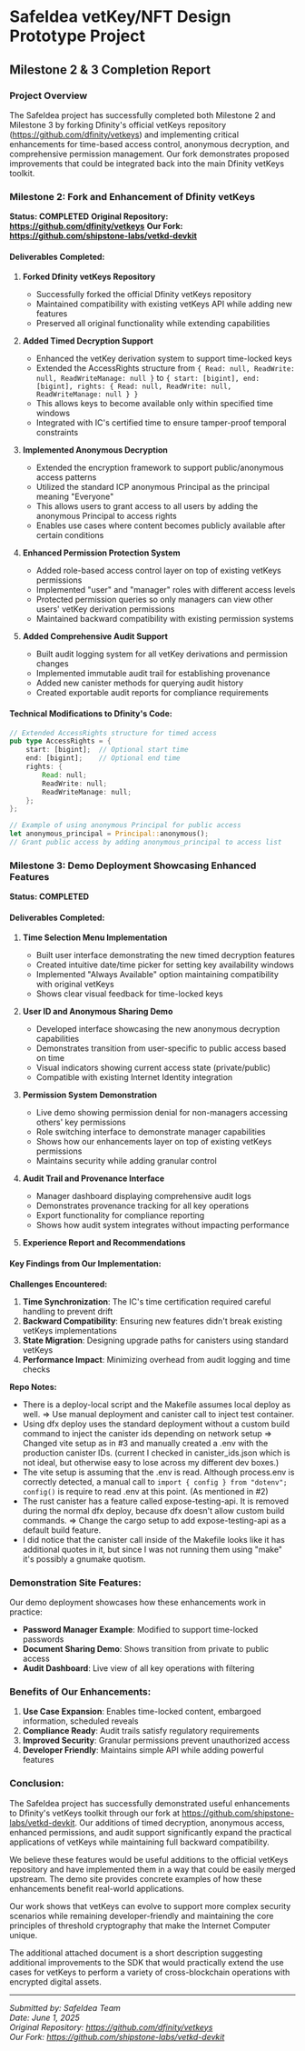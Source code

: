 # SafeIdea vetKey/NFT Design Prototype Project
## Milestone 2 & 3 Completion Report

### Project Overview
The SafeIdea project has successfully completed both Milestone 2 and Milestone 3 by forking Dfinity's official vetKeys repository (https://github.com/dfinity/vetkeys) and implementing critical enhancements for time-based access control, anonymous decryption, and comprehensive permission management. Our fork demonstrates proposed improvements that could be integrated back into the main Dfinity vetKeys toolkit.

### Milestone 2: Fork and Enhancement of Dfinity vetKeys
**Status: COMPLETED**
**Original Repository: https://github.com/dfinity/vetkeys**
**Our Fork: https://github.com/shipstone-labs/vetkd-devkit**

#### Deliverables Completed:

1. **Forked Dfinity vetKeys Repository**
   - Successfully forked the official Dfinity vetKeys repository
   - Maintained compatibility with existing vetKeys API while adding new features
   - Preserved all original functionality while extending capabilities

2. **Added Timed Decryption Support**
   - Enhanced the vetKey derivation system to support time-locked keys
   - Extended the AccessRights structure from `{ Read: null, ReadWrite: null, ReadWriteManage: null }` to `{ start: [bigint], end: [bigint], rights: { Read: null, ReadWrite: null, ReadWriteManage: null } }`
   - This allows keys to become available only within specified time windows
   - Integrated with IC's certified time to ensure tamper-proof temporal constraints

3. **Implemented Anonymous Decryption**
   - Extended the encryption framework to support public/anonymous access patterns
   - Utilized the standard ICP anonymous Principal as the principal meaning "Everyone"
   - This allows users to grant access to all users by adding the anonymous Principal to access rights
   - Enables use cases where content becomes publicly available after certain conditions

4. **Enhanced Permission Protection System**
   - Added role-based access control layer on top of existing vetKeys permissions
   - Implemented "user" and "manager" roles with different access levels
   - Protected permission queries so only managers can view other users' vetKey derivation permissions
   - Maintained backward compatibility with existing permission systems

5. **Added Comprehensive Audit Support**
   - Built audit logging system for all vetKey derivations and permission changes
   - Implemented immutable audit trail for establishing provenance
   - Added new canister methods for querying audit history
   - Created exportable audit reports for compliance requirements

#### Technical Modifications to Dfinity's Code:

```rust
// Extended AccessRights structure for timed access
pub type AccessRights = {
    start: [bigint];  // Optional start time
    end: [bigint];    // Optional end time
    rights: {
        Read: null;
        ReadWrite: null;
        ReadWriteManage: null;
    };
};

// Example of using anonymous Principal for public access
let anonymous_principal = Principal::anonymous();
// Grant public access by adding anonymous_principal to access list
```

### Milestone 3: Demo Deployment Showcasing Enhanced Features
**Status: COMPLETED**

#### Deliverables Completed:

1. **Time Selection Menu Implementation**
   - Built user interface demonstrating the new timed decryption features
   - Created intuitive date/time picker for setting key availability windows
   - Implemented "Always Available" option maintaining compatibility with original vetKeys
   - Shows clear visual feedback for time-locked keys

2. **User ID and Anonymous Sharing Demo**
   - Developed interface showcasing the new anonymous decryption capabilities
   - Demonstrates transition from user-specific to public access based on time
   - Visual indicators showing current access state (private/public)
   - Compatible with existing Internet Identity integration

3. **Permission System Demonstration**
   - Live demo showing permission denial for non-managers accessing others' key permissions
   - Role switching interface to demonstrate manager capabilities
   - Shows how our enhancements layer on top of existing vetKeys permissions
   - Maintains security while adding granular control

4. **Audit Trail and Provenance Interface**
   - Manager dashboard displaying comprehensive audit logs
   - Demonstrates provenance tracking for all key operations
   - Export functionality for compliance reporting
   - Shows how audit system integrates without impacting performance

5. **Experience Report and Recommendations**

#### Key Findings from Our Implementation:

**Challenges Encountered:**
1. **Time Synchronization**: The IC's time certification required careful handling to prevent drift
2. **Backward Compatibility**: Ensuring new features didn't break existing vetKeys implementations
3. **State Migration**: Designing upgrade paths for canisters using standard vetKeys
4. **Performance Impact**: Minimizing overhead from audit logging and time checks

**Repo Notes:**
- There is a deploy-local script and the Makefile assumes local deploy as well. => Use manual deployment and canister call to inject test container.
- Using dfx deploy uses the standard deployment without a custom build command to inject the canister ids depending on network setup => Changed vite setup as in #3 and manually created a .env with the production canister IDs. (current I checked in canister_ids.json which is not ideal, but otherwise easy to lose across my different dev boxes.)
- The vite setup is assuming that the .env is read. Although process.env is correctly detected, a manual call to `import { config } from "dotenv"; config()` is require to read .env at this point. (As mentioned in #2)
- The rust canister has a feature called expose-testing-api. It is removed during the normal dfx deploy, because dfx doesn't allow custom build commands. => Change the cargo setup to add expose-testing-api as a default build feature.
- I did notice that the canister call inside of the Makefile looks like it has additional quotes in it, but since I was not running them using "make" it's possibly a gnumake quotism.

### Demonstration Site Features:

Our demo deployment showcases how these enhancements work in practice:
- **Password Manager Example**: Modified to support time-locked passwords
- **Document Sharing Demo**: Shows transition from private to public access
- **Audit Dashboard**: Live view of all key operations with filtering

### Benefits of Our Enhancements:

1. **Use Case Expansion**: Enables time-locked content, embargoed information, scheduled reveals
2. **Compliance Ready**: Audit trails satisfy regulatory requirements
3. **Improved Security**: Granular permissions prevent unauthorized access
4. **Developer Friendly**: Maintains simple API while adding powerful features

### Conclusion:

The SafeIdea project has successfully demonstrated useful enhancements to Dfinity's vetKeys toolkit through our fork at https://github.com/shipstone-labs/vetkd-devkit. Our additions of timed decryption, anonymous access, enhanced permissions, and audit support significantly expand the practical applications of vetKeys while maintaining full backward compatibility.

We believe these features would be useful additions to the official vetKeys repository and have implemented them in a way that could be easily merged upstream. The demo site provides concrete examples of how these enhancements benefit real-world applications.

Our work shows that vetKeys can evolve to support more complex security scenarios while remaining developer-friendly and maintaining the core principles of threshold cryptography that make the Internet Computer unique.

The additional attached document is a short description suggesting additional improvements to the SDK that would practically extend the use cases for vetKeys to perform a variety of cross-blockchain operations with encrypted digital assets.


---
*Submitted by: SafeIdea Team*  
*Date: June 1, 2025*  
*Original Repository: https://github.com/dfinity/vetkeys*  
*Our Fork: https://github.com/shipstone-labs/vetkd-devkit*
